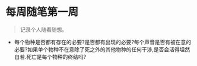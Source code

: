 # 每周随笔第一周

> 记录个人随看随想。

- 每个物种是否都有存在的必要?是否都有出现的必要?每个声音是否有被在意的必要?如果单个物种不在意除了死之外的其他物种的任何干涉,是否会活得坦然自若.死亡是每个物种的终结吗?

## 



